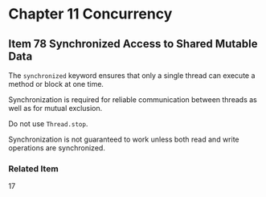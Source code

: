 # Chapter 11 Concurrency

## Item 78 Synchronized Access to Shared Mutable Data

The <code>synchronized</code> keyword ensures that only a single thread can execute a method or block at one time.

Synchronization is required for reliable communication between threads as well as for mutual exclusion.

Do not use <code>Thread.stop</code>.

Synchronization is not guaranteed to work unless both read and write operations are synchronized.

### Related Item

17